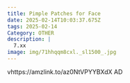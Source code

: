 ```yaml
---
title: Pimple Patches for Face
date: 2025-02-14T10:03:37.675Z
tags: 2025-02-14
Category: OTHER
description: |
  7.xx
image: img/71hhqqm8cxl._sl1500_.jpg
---
```

vhttps://amzlink.to/az0NtVPYYBXdX
AD